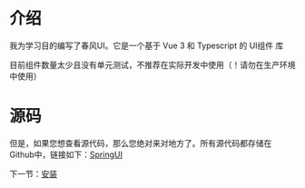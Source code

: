 # 介绍

我为学习目的编写了春风UI。它是一个基于 Vue 3 和 Typescript 的 UI组件 库

目前组件数量太少且没有单元测试，不推荐在实际开发中使用（！请勿在生产环境中使用）

# 源码

但是，如果您想查看源代码，那么您绝对来对地方了。所有源代码都存储在Github中，链接如下：[SpringUI](https://github.com/LiuYiBest/SpringUI)

下一节：[安装](#/doc/install)